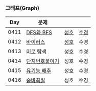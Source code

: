 ### 그래프(Graph)

| Day  | 문제                                                   |                            |                              |
| ---- | ------------------------------------------------------ |----------------------------| ---------------------------- |
| 0411 | [DFS와 BFS](https://www.acmicpc.net/problem/1260)      | [성호](0411/1260_0411_sh.kt) | [수경](0411/1260_0411_sk.js) |
| 0412 | [바이러스](https://www.acmicpc.net/problem/2606)       | [성호](0412/2606_0412_sh.kt) | 수경                         |
| 0413 | [미로 탐색](https://www.acmicpc.net/problem/2178)      | 성호                         | 수경                         |
| 0414 | [단지번호붙이기](https://www.acmicpc.net/problem/2667) | 성호                         | 수경                         |
| 0415 | [유기농 배추](https://www.acmicpc.net/problem/1012)    | 성호                         | 수경                         |
| 0416 | [숨바꼭질](https://www.acmicpc.net/problem/1697)       | 성호                         | 수경                         |
